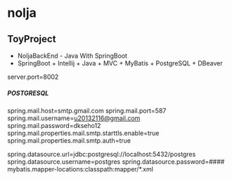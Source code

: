 # nolja
## ToyProject
- NoljaBackEnd - Java With SpringBoot
- SpringBoot + Intellij + Java + MVC + MyBatis + PostgreSQL + DBeaver




server.port=8002

##### POSTGRESQL
spring.mail.host=smtp.gmail.com
spring.mail.port=587
spring.mail.username=u20132116@gmail.com
spring.mail.password=dkseho12
spring.mail.properties.mail.smtp.starttls.enable=true
spring.mail.properties.mail.smtp.auth=true

spring.datasource.url=jdbc:postgresql://localhost:5432/postgres
spring.datasource.username=postgres
spring.datasource.password=####
mybatis.mapper-locations:classpath:mapper/*.xml

